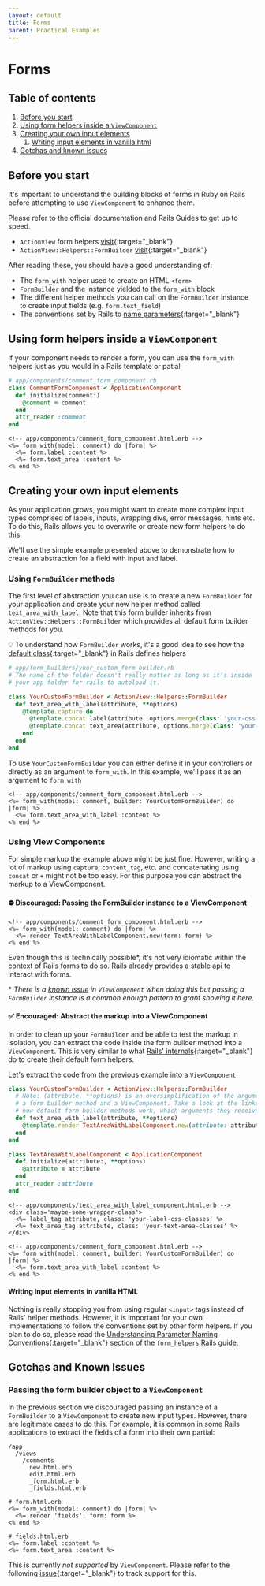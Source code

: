 ```yaml
---
layout: default
title: Forms
parent: Practical Examples
---
```


# Forms

## Table of contents

1. [Before you start](#before-you-start)
2. [Using form helpers inside a `ViewComponent`](#using-form-helpers-inside-a-view-component)
3. [Creating your own input elements](#creating-your-own-input-elements)
    1. [Writing input elements in vanilla html](#writing-input-elements-in-vanilla-html)
4. [Gotchas and known issues](#gotchas-and-known-issues)

## Before you start
It's important to understand the building blocks of forms in Ruby on Rails before attempting to use `ViewComponent` to enhance them.

Please refer to the official documentation and Rails Guides to get up to speed.

- `ActionView` form helpers [visit](https://guides.rubyonrails.org/form_helpers.html){:target="_blank"}
- `ActionView::Helpers::FormBuilder` [visit](https://edgeapi.rubyonrails.org/classes/ActionView/Helpers/FormBuilder.html){:target="_blank"}

After reading these, you should have a good understanding of:
- The `form_with` helper used to create an HTML `<form>`
- `FormBuilder` and the instance yielded to the `form_with` block
- The different helper methods you can call on the `FormBuilder` instance to create input fields (e.g. `form.text_field`)
- The conventions set by Rails to [name parameters](https://guides.rubyonrails.org/form_helpers.html#understanding-parameter-naming-conventions){:target="_blank"}

## Using form helpers inside a `ViewComponent`

If your component needs to render a form, you can use the `form_with` helpers just as you would in a Rails template or patial

```ruby
# app/components/comment_form_component.rb
class CommentFormComponent < ApplicationComponent
  def initialize(comment:)
    @comment = comment
  end
  attr_reader :comment
end
```


```erb
<!-- app/components/comment_form_component.html.erb -->
<%= form_with(model: comment) do |form| %>
  <%= form.label :content %>
  <%= form.text_area :content %>
<% end %>
```

## Creating your own input elements

As your application grows, you might want to create more complex input types comprised of labels, inputs, wrapping
divs, error messages, hints etc. To do this, Rails allows you to overwrite or create new form helpers to do this.

We'll use the simple example presented above to demonstrate how to create an abstraction for a field with input and
label.

### Using `FormBuilder` methods

The first level of abstraction you can use is to create a new `FormBuilder` for your application and create your new
helper method called `text_area_with_label`. Note that this form builder inherits from
`ActionView::Helpers::FormBuilder` which provides all default form builder methods for you.

💡 To understand how `FormBuilder` works, it's a good idea to see how the [default class](https://github.com/rails/rails/blob/main/actionview/lib/action_view/helpers/form_helper.rb){:target="_blank"} in Rails defines helpers

```ruby
# app/form_builders/your_custom_form_builder.rb
# The name of the folder doesn't really matter as long as it's inside
# your app folder for rails to autoload it.

class YourCustomFormBuilder < ActionView::Helpers::FormBuilder
  def text_area_with_label(attribute, **options)
    @template.capture do
      @template.concat label(attribute, options.merge(class: 'your-css-classes')
      @template.concat text_area(attribute, options.merge(class: 'your-css-classes')
    end
  end
end
```

To use `YourCustomFormBuilder` you can either define it in your controllers or directly as an argument to `form_with`. In this example, we'll pass it as an argument to `form_with`

```erb
<!-- app/components/comment_form_component.html.erb -->
<%= form_with(model: comment, builder: YourCustomFormBuilder) do |form| %>
  <%= form.text_area_with_label :content %>
<% end %>
```

### Using View Components

For simple markup the example above might be just fine. However, writing a lot of markup using `capture`,
`content_tag`, etc. and concatenating using `concat` or `+` might not be too easy. For this purpose you can abstract
the markup to a ViewComponent.

#### ⛔️ Discouraged: Passing the FormBuilder instance to a ViewComponent

```erb
<!-- app/components/comment_form_component.html.erb -->
<%= form_with(model: comment) do |form| %>
  <%= render TextAreaWithLabelComponent.new(form: form) %>
<% end %>
```

Even though this is technically possible*, it's not very idiomatic within the context of Rails forms to do so. Rails
already provides a stable api to interact with forms.

\* _There is a [known issue](#gotchas-and-known-issues) in `ViewComponent` when doing this but passing a
`FormBuilder` instance is a common enough pattern to grant showing it here._


#### ✅ Encouraged: Abstract the markup into a ViewComponent

In order to clean up your `FormBuilder` and be able to test the markup in isolation, you can extract the code inside the form builder method into a `ViewComponent`. This is very similar to what [Rails' internals](https://github.com/rails/rails/blob/d3f4db9e95a475822c02b29241a5d07cbcff6fd5/actionview/lib/action_view/helpers/form_helper.rb#L1151){:target="_blank"} do to create their default form helpers.

Let's extract the code from the previous example into a `ViewComponent`

```ruby
class YourCustomFormBuilder < ActionView::Helpers::FormBuilder
  # Note: (attribute, **options) is an oversimplification of the arguments passed into
  # a form builder method and a ViewComponent. Take a look at the links above to understand
  # how default form builder methods work, which arguments they receive, etc.
  def text_area_with_label(attribute, **options)
    @template.render TextAreaWithLabelComponent.new(attribute: attribute, **options)
  end
end
```

```ruby
class TextAreaWithLabelComponent < ApplicationComponent
  def initialize(attribute:, **options)
    @attribute = attribute
  end
  attr_reader :attribute
end
```

```erb
<!-- app/components/text_area_with_label_component.html.erb -->
<div class='maybe-some-wrapper-class'>
  <%= label_tag attribute, class: 'your-label-css-classes' %>
  <%= text_area_tag attribute, class: 'your-text-area-classes' %>
</div>
```

```erb
<!-- app/components/comment_form_component.html.erb -->
<%= form_with(model: comment, builder: YourCustomFormBuilder) do |form| %>
  <%= form.text_area_with_label :content %>
<% end %>
```

#### Writing input elements in vanilla HTML

Nothing is really stopping you from using regular `<input>` tags instead of Rails' helper methods. However, it is important for your own implementations to follow the conventions set by other form helpers. If you plan to do so, please read the [Understanding Parameter Naming Conventions](https://guides.rubyonrails.org/form_helpers.html#understanding-parameter-naming-conventions){:target="_blank"} section of the `form_helpers` Rails guide.

## Gotchas and Known Issues
### Passing the form builder object to a `ViewComponent`
In the previous section we discouraged passing an instance of a `FormBuilder` to a `ViewComponent` to create new input types. However, there are legitimate cases to do this. For example, it is common in some Rails applications to extract the fields of a form into their own partial:
```console
/app
  /views
    /comments
      new.html.erb
      edit.html.erb
      _form.html.erb
      _fields.html.erb
```

```erb
# form.html.erb
<%= form_with(model: comment) do |form| %>
  <%= render 'fields', form: form %>
<% end %>
```

```erb
# fields.html.erb
<%= form.label :content %>
<%= form.text_area :content %>
```

This is currently *not supported* by `ViewComponent`. Please refer to the following [issue](https://github.com/github/view_component/issues/241){:target="_blank"} to track support for this.
